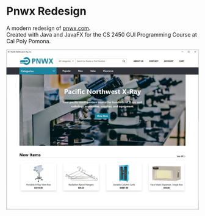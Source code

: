 # Pnwx Redesign
A modern redesign of [pnwx.com](http://pnwx.com/).\
Created with Java and JavaFX for the CS 2450 GUI Programming Course at Cal Poly Pomona.

![preview](/readme_img/pnwx_final.jpg)
